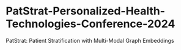 # PatStrat-Personalized-Health-Technologies-Conference-2024
PatStrat: Patient Stratification with Multi-Modal Graph Embeddings
